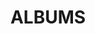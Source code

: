 ---
layout: album_gallery
resource: instagram
title: "ALBUMS"
description: "archive"
active: gallery
header-img: "img/gallery-bg.jpg"
images:

- image_path: /chin_19022/-1/20240310_195318_431777067_18120941047347304_7780831222756393000_n.jpg
  gallery-folder: /gallery/chin_19022/-1/
  gallery-name: -1
  gallery-date: March 2025
- image_path: /chin_19022/-2/20230505_174610_344809308_810089356653067_7025845425491468564_n.jpg
  gallery-folder: /gallery/chin_19022/-2/
  gallery-name: -2
  gallery-date: March 2025
- image_path: /chin_19022/-3/20240714_155259_451016531_18133727482347304_7966165023938519906_n.jpg
  gallery-folder: /gallery/chin_19022/-3/
  gallery-name: -3
  gallery-date: March 2025
- image_path: /chin_19022/0/20230205_175419_328936870_1143314006333647_5070045523147881977_n.jpg
  gallery-folder: /gallery/chin_19022/0/
  gallery-name: 0
  gallery-date: March 2025
- image_path: /chin_19022/1/20240124_163413_422314922_18116332411347304_512624648674206135_n.jpg
  gallery-folder: /gallery/chin_19022/1/
  gallery-name: 1
  gallery-date: March 2025
- image_path: /chin_19022/12/20240108_212543_418101781_18114643444347304_4921513245378448498_n.jpg
  gallery-folder: /gallery/chin_19022/12/
  gallery-name: 12
  gallery-date: March 2025
- image_path: /chin_19022/13/20240504_140009_439874183_18126361108347304_3664418564924185184_n.jpg
  gallery-folder: /gallery/chin_19022/13/
  gallery-name: 13
  gallery-date: March 2025
- image_path: /chin_19022/14/20231017_160457_393581077_18104447560347304_1614255036275007145_n.jpg
  gallery-folder: /gallery/chin_19022/14/
  gallery-name: 14
  gallery-date: March 2025
- image_path: /chin_19022/15/20250219_211332_480826553_18156601099347304_5303374914264472807_n.jpg
  gallery-folder: /gallery/chin_19022/15/
  gallery-name: 15
  gallery-date: March 2025
- image_path: /chin_19022/16/20241216_130131_470488456_18149949037347304_9013673470655085619_n.jpg
  gallery-folder: /gallery/chin_19022/16/
  gallery-name: 16
  gallery-date: March 2025
- image_path: /chin_19022/19/20231226_213856_414331076_18113099716347304_6711208000703461435_n.jpg
  gallery-folder: /gallery/chin_19022/19/
  gallery-name: 19
  gallery-date: March 2025
- image_path: /chin_19022/2/20240704_161818_449858972_18132693718347304_2510342899636278957_n.jpg
  gallery-folder: /gallery/chin_19022/2/
  gallery-name: 2
  gallery-date: March 2025
- image_path: /chin_19022/3/20230503_173450_344796814_741281434405833_2207447736750775102_n.jpg
  gallery-folder: /gallery/chin_19022/3/
  gallery-name: 3
  gallery-date: March 2025
- image_path: /chin_19022/4/20250109_112429_472894518_18152485336347304_1988038956113986229_n.jpg
  gallery-folder: /gallery/chin_19022/4/
  gallery-name: 4
  gallery-date: March 2025
- image_path: /chin_19022/5/20230805_110300_363382435_18095167732347304_5144966833778925769_n.jpg
  gallery-folder: /gallery/chin_19022/5/
  gallery-name: 5
  gallery-date: March 2025
- image_path: /chin_19022/6/20230531_203025_350885385_716514023576628_5140670749698119424_n.jpg
  gallery-folder: /gallery/chin_19022/6/
  gallery-name: 6
  gallery-date: March 2025
- image_path: /chin_19022/7/20240120_154415_421190130_18115893748347304_1713921168479074355_n.jpg
  gallery-folder: /gallery/chin_19022/7/
  gallery-name: 7
  gallery-date: March 2025
- image_path: /chin_19022/8/20231026_201922_395947744_18105569092347304_4533431960749223394_n.jpg
  gallery-folder: /gallery/chin_19022/8/
  gallery-name: 8
  gallery-date: March 2025
- image_path: /chin_19022/9/20230705_152422_358138571_18091100575347304_6487439229025221406_n.jpg
  gallery-folder: /gallery/chin_19022/9/
  gallery-name: 9
  gallery-date: March 2025
---